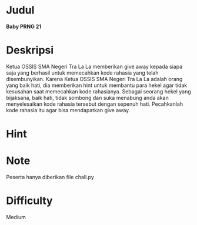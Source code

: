 # Judul
**Baby PRNG 21**

# Deskripsi
Ketua OSSIS SMA Negeri Tra La La memberikan give away kepada siapa saja yang berhasil untuk memecahkan kode rahasia yang telah disembunyikan. Karena Ketua OSSIS SMA Negeri Tra La La adalah orang yang baik hati, dia memberikan hint untuk membantu para hekel agar tidak kesusahan saat memecahkan kode rahasianya. Sebagai seorang hekel yang bijaksana, baik hati, tidak sombong dan suka menabung anda akan menyelesaikan kode rahasia tersebut dengan sepenuh hati. Pecahkanlah kode rahasia itu agar bisa mendapatkan give away.

# Hint
# Note
Peserta hanya diberikan file chall.py
# Difficulty
Medium